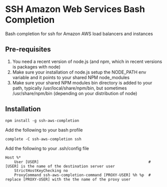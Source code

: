 SSH Amazon Web Services Bash Completion
=======================================

Bash completion for ssh for Amazon AWS load balancers and instances

Pre-requisites
--------------

1. You need a recent version of node.js (and npm, which in recent versions is packages with node)
2. Make sure your installation of node.js setup the NODE_PATH env variable and it points to your shared NPM node_modules
3. Make sure your shared NPM modules bin directory is added to your path, typically /usr/local/share/npm/bin, but sometimes /usr/share/npm/bin (depending on your distribution of node)

Installation
------------

```
npm install -g ssh-aws-completion
```

Add the following to your bash profile

```
complete -C ssh-aws-completion ssh
```

Add the following to your .ssh/config file

```
Host %*
    User [USER]													# [USER] is the name of the destination server user
    StrictHostKeyChecking no
    ProxyCommand ssh-aws-completion-command [PROXY-USER] %h %p	# replace [PROXY-USER] with the the name of the proxy user
```
